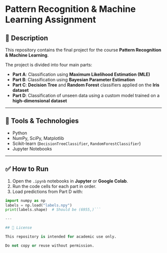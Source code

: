 # Pattern Recognition & Machine Learning Assignment

## 📌 Description

This repository contains the final project for the course **Pattern Recognition & Machine Learning**.

The project is divided into four main parts:
- **Part A**: Classification using **Maximum Likelihood Estimation (MLE)**
- **Part B**: Classification using **Bayesian Parameter Estimation**
- **Part C**: **Decision Tree** and **Random Forest** classifiers applied on the **Iris dataset**
- **Part D**: Classification of unseen data using a custom model trained on a **high-dimensional dataset**

---

## 🧠 Tools & Technologies

- Python
- NumPy, SciPy, Matplotlib
- Scikit-learn (`DecisionTreeClassifier`, `RandomForestClassifier`)
- Jupyter Notebooks

---

## ✅ How to Run

1. Open the `.ipynb` notebooks in **Jupyter** or **Google Colab**.
2. Run the code cells for each part in order.
3. Load predictions from Part D with:

```python
import numpy as np
labels = np.load("labels.npy")
print(labels.shape)  # Should be (6955,)```

---

## 📄 License 

This repository is intended for academic use only.

Do not copy or reuse without permission.


